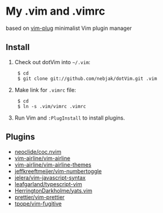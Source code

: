# My .vim and .vimrc 
based on [vim-plug][vim-plug_link] minimalist Vim plugin manager

## Install
1. Check out dotVim into `~/.vim`:

        $ cd
        $ git clone git://github.com/nebjak/dotVim.git .vim

2. Make link for `.vimrc` file:

        $ cd
        $ ln -s .vim/vimrc .vimrc

3. Run Vim and `:PlugInstall` to install plugins.

## Plugins
* [neoclide/coc.nvim](https://github.com/neoclide/coc.nvim)
* [vim-airline/vim-airline](https://github.com/vim-airline/vim-airline)
* [vim-airline/vim-airline-themes](https://github.com/vim-airline/vim-airline-themes)
* [jeffkreeftmeijer/vim-numbertoggle](https://github.com/jeffkreeftmeijer/vim-numbertoggle)
* [jelera/vim-javascript-syntax](https://github.com/jelera/vim-javascript-syntax)
* [leafgarland/typescript-vim](https://github.com/leafgarland/typescript-vim)
* [HerringtonDarkholme/yats.vim](https://github.com/HerringtonDarkholme/yats.vim)
* [prettier/vim-prettier](https://github.com/prettier/vim-prettier)
* [tpope/vim-fugitive](https://github.com/tpope/vim-fugitive)


[vim-plug_link]: https://github.com/junegunn/vim-plug "Minimalist Vim Plugin Manager"
